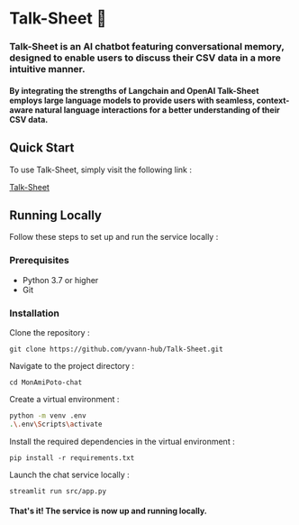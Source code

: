 # Talk-Sheet 📄

### Talk-Sheet is an AI chatbot featuring conversational memory, designed to enable users to discuss their CSV data in a more intuitive manner. 
#### By integrating the strengths of Langchain and OpenAI Talk-Sheet employs large language models to provide users with seamless, context-aware natural language interactions for a better understanding of their CSV data.

## Quick Start
To use Talk-Sheet, simply visit the following link :

[Talk-Sheet](https://talk-sheet.streamlit.app/)


## Running Locally
Follow these steps to set up and run the service locally :

### Prerequisites
- Python 3.7 or higher
- Git

### Installation
Clone the repository :

`git clone https://github.com/yvann-hub/Talk-Sheet.git`


Navigate to the project directory :

`cd MonAmiPoto-chat`


Create a virtual environment :
```bash
python -m venv .env
.\.env\Scripts\activate
```

Install the required dependencies in the virtual environment :

`pip install -r requirements.txt`


Launch the chat service locally :

`streamlit run src/app.py`

#### That's it! The service is now up and running locally.
